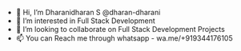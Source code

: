 - 👋 Hi, I’m Dharanidharan S @dharan-dharani
- 👀 I’m interested in Full Stack Development 
- 💞️ I’m looking to collaborate on Full Stack Development Projects
- 📫 You can Reach me through whatsapp - wa.me/+919344176105


<!---
dharan-dharani/dharan-dharani is a ✨ special ✨ repository because its `README.md` (this file) appears on your GitHub profile.
You can click the Preview link to take a look at your changes.
--->
